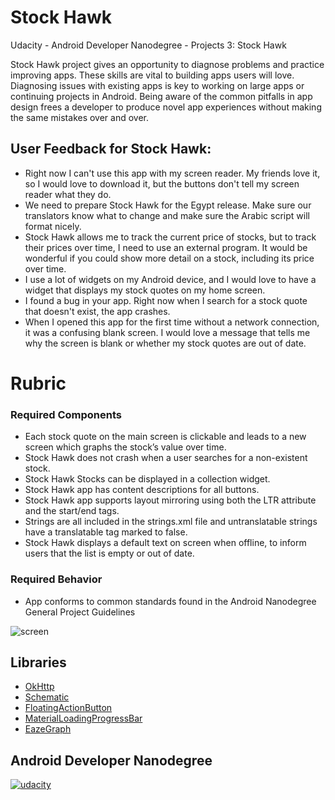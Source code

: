 # Stock Hawk
Udacity - Android Developer Nanodegree - Projects 3: Stock Hawk

Stock Hawk project gives an opportunity to diagnose problems and practice improving apps. These skills are vital to building apps users will love. Diagnosing issues with existing apps is key to working on large apps or continuing projects in Android. Being aware of the common pitfalls in app design frees a developer to produce novel app experiences without making the same mistakes over and over.




## User Feedback for Stock Hawk:

* Right now I can't use this app with my screen reader. My friends love it, so I would love to download it, but the buttons don't tell my screen reader what they do.
* We need to prepare Stock Hawk for the Egypt release. Make sure our translators know what to change and make sure the Arabic script will format nicely.
* Stock Hawk allows me to track the current price of stocks, but to track their prices over time, I need to use an external program. It would be wonderful if you could show more detail on a stock, including its price over time.
* I use a lot of widgets on my Android device, and I would love to have a widget that displays my stock quotes on my home screen.
* I found a bug in your app. Right now when I search for a stock quote that doesn't exist, the app crashes.
* When I opened this app for the first time without a network connection, it was a confusing blank screen. I would love a message that tells me why the screen is blank or whether my stock quotes are out of date.

# Rubric

### Required Components

* Each stock quote on the main screen is clickable and leads to a new screen which graphs the stock’s value over time.
* Stock Hawk does not crash when a user searches for a non-existent stock.
* Stock Hawk Stocks can be displayed in a collection widget.
* Stock Hawk app has content descriptions for all buttons.
* Stock Hawk app supports layout mirroring using both the LTR attribute and the start/end tags.
* Strings are all included in the strings.xml file and untranslatable strings have a translatable tag marked to false.
* Stock Hawk displays a default text on screen when offline, to inform users that the list is empty or out of date.

### Required Behavior

* App conforms to common standards found in the Android Nanodegree General Project Guidelines


![screen](../master/art/screenshots.gif)


## Libraries

* [OkHttp](https://github.com/square/okhttp)
* [Schematic](https://github.com/SimonVT/schematic)
* [FloatingActionButton](https://github.com/makovkastar/FloatingActionButton)
* [MaterialLoadingProgressBar](https://github.com/lsjwzh/MaterialLoadingProgressBar)
* [EazeGraph](https://github.com/blackfizz/EazeGraph)

## Android Developer Nanodegree
[![udacity][1]][2]

[1]: ../master/art/nanodegree-logo.png
[2]: https://www.udacity.com/course/android-developer-nanodegree--nd801

